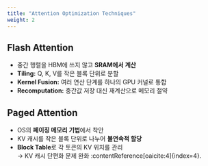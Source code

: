 ```yaml
---
title: "Attention Optimization Techniques"
weight: 2
---
```


## Flash Attention
- 중간 행렬을 HBM에 쓰지 않고 **SRAM에서 계산**
- **Tiling:** Q, K, V를 작은 블록 단위로 분할  
- **Kernel Fusion:** 여러 연산 단계를 하나의 GPU 커널로 통합  
- **Recomputation:** 중간값 저장 대신 재계산으로 메모리 절약

## Paged Attention
- OS의 **페이징 메모리 기법**에서 착안  
- KV 캐시를 작은 블록 단위로 나누어 **불연속적 할당**  
- **Block Table**로 각 토큰의 KV 위치를 관리  
→ KV 캐시 단편화 문제 완화 :contentReference[oaicite:4]{index=4}.
